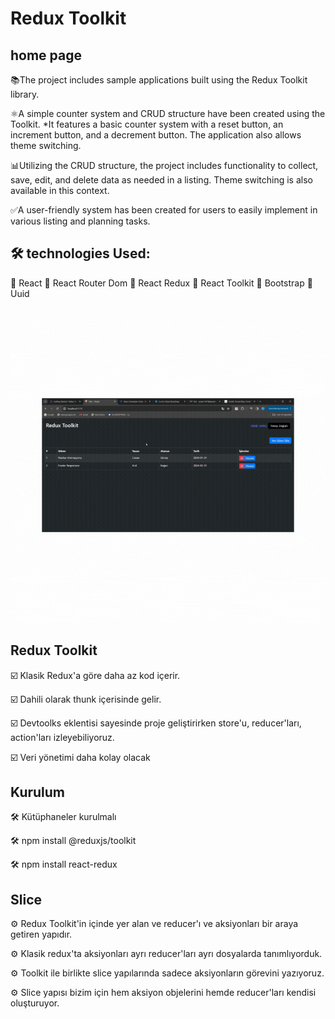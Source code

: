 # Redux Toolkit

## home page

📚The project includes sample applications built using the Redux Toolkit library.

⚛️A simple counter system and CRUD structure have been created using the Toolkit. *It features a basic counter system with a reset button, an increment button, and a decrement button. The application also allows theme switching. 

📊Utilizing the CRUD structure, the project includes functionality to collect, save, edit, and delete data as needed in a listing. Theme switching is also available in this context. 

✅A user-friendly system has been created for users to easily implement in various listing and planning tasks.

## 🛠 technologies Used:
📌 React
📌 React Router Dom
📌 React Redux
📌 React Toolkit
📌 Bootstrap
📌 Uuid


<img src="./public/Redux_Toolkit.gif"/>


## Redux Toolkit

☑️ Klasik Redux'a göre daha az kod içerir.

☑️ Dahili olarak thunk içerisinde gelir.

☑️ Devtoolks eklentisi sayesinde proje geliştirirken store'u, reducer'ları, action'ları izleyebiliyoruz.

☑️ Veri yönetimi daha kolay olacak

## Kurulum 

🛠 Kütüphaneler kurulmalı

🛠 npm install @reduxjs/toolkit

🛠 npm install react-redux

## Slice

⚙️ Redux Toolkit'in içinde yer alan ve reducer'ı ve aksiyonları bir araya getiren yapıdır.

⚙️ Klasik redux'ta aksiyonları ayrı reducer'ları ayrı dosyalarda tanımlıyorduk. 

⚙️ Toolkit ile birlikte slice yapılarında sadece aksiyonların görevini yazıyoruz. 

⚙️ Slice yapısı bizim için hem aksiyon objelerini hemde reducer'ları kendisi oluşturuyor.
 

